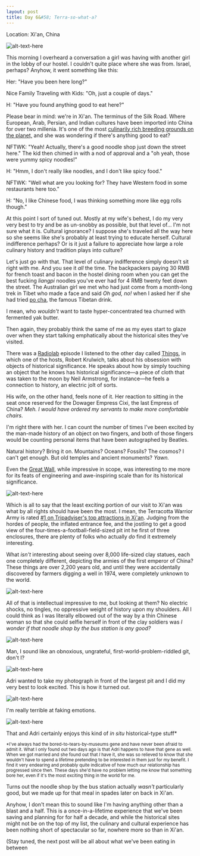```yaml
---
layout: post
title: Day 6&#58; Terra-so-what-a?
---
```


Location: Xi'an, China

![alt-text-here](http://kenjilopezalt.github.io/images/20140623-terracotta-warrior-/20140623-terracotta-warrior-2 "Terracotta narrow")

This morning I overheard a conversation a girl was having with another girl in the lobby of our hostel. I couldn't quite place where she was from. Israel, perhaps? Anyhow, it went something like this:

Her: "Have you been here long?"

Nice Family Traveling with Kids: "Oh, just a couple of days."

H: "Have you found anything good to eat here?"

Please bear in mind: we're in Xi'an. The terminus of the Silk Road. Where European, Arab, Persian, and Indian cultures have been imported into China for over two millenia. It's one of the most <a href="http://kenjilopezalt.github.io/2014/06/23/Chilies%2C-Noodles%2C-and-Lamb%26%2358%3B-11-Must-Eat-Dishes-in-Xi%27an-From-the-Muslim-Quarter-and-Beyond/">culinarily rich breeding grounds on the planet,</a> and she was wondering if there's anything good to eat?

NFTWK: "Yeah! Actually, there's a good noodle shop just down the street here." The kid then chimed in with a nod of approval and a "oh yeah, those were yummy spicy noodles!"

H: "Hmm, I don't really like noodles, and I don't like spicy food."

NFTWK: "Well what are you looking for? They have Western food in some restaurants here too."

H: "No, I like Chinese food, I was thinking something more like egg rolls though."

At this point I sort of tuned out. Mostly at my wife's behest, I do my very very best to try and be as un-snobby as possible, but that level of... I'm not sure what it is. Cultural ignorance? I suppose she's traveled all the way here so she seems like she's probably at least trying to educate herself. Cultural indifference perhaps? Or is it just a failure to appreciate how large a role culinary history and tradition plays into culture?

Let's just go with that. That level of culinary indifference simply doesn't sit right with me. And you see it <em>all</em> the time. The backpackers paying 30 RMB for french toast and bacon in the hostel dining room when you can get the best fucking <em>liangpi</em> noodles you've ever had for 4 RMB twenty feet down the street. The Australian girl we met who had just come from a month-long trek in Tibet who made a face and said <em>Oh god, no!</em> when I asked her if she had tried <a href="http://en.wikipedia.org/wiki/Butter_tea">po cha</a>, the famous Tibetan drink.

I mean, who <em>wouldn't</em> want to taste hyper-concentrated tea churned with fermented yak butter.

Then again, they probably think the same of me as my eyes start to glaze over when they start talking emphatically about the historical sites they've visited.

There was a <a href="http://radiolab.org/">Radiolab</a> episode I listened to the other day called <u>Things</u>, in which one of the hosts, Robert Krulwich, talks about his obsession with objects of historical significance. He speaks about how by simply touching an object that he knows has historical significance&mdash;a piece of cloth that was taken to the moon by Neil Armstrong, for instance&mdash;he feels a connection to history, an electric jolt of sorts.

His wife, on the other hand, feels none of it. Her reaction to sitting in the seat once reserved for the Dowager Empress Cixi, the last Empress of China? <em>Meh. I would have ordered my servants to make more comfortable chairs.</em>

I'm right there with her. I can count the number of times I've been excited by the man-made history of an object on two fingers, and both of those fingers would be counting personal items that have been autographed by Beatles.

Natural history? Bring it on. Mountains? Oceans? Fossils? The cosmos? I can't get enough. But old temples and ancient monuments? <em>Yawn.</em>

Even the <a href="http://kenjilopezalt.github.io/2014/06/20/Do-Indoor-Voices-Exist%3F-Plus%2C-a-Trip-to-the-Great-Wall/">Great Wall</a>, while impressive in scope, was interesting to me more for its feats of engineering and awe-inspiring scale than for its historical significance.

![alt-text-here](http://kenjilopezalt.github.io/images/20140623-terracotta-warrior-/20140623-terracotta-warrior-4 "Terracotta head")

Which is all to say that the least exciting portion of our visit to Xi'an was what by all rights should have been the most. I mean, the Terracotta Warrior Army is rated <a href="http://www.tripadvisor.com/ShowUserReviews-g298557-d321017-r12307740-The_Museum_of_Qin_Terra_cotta_Warriors_and_Horses-Xi_an_Shaanxi.html">#1 on Tripadviser's top attractions in Xi'an</a>. Judging from the hordes of people, the inflated entrance fee, and the jostling to get a good view of the four-times-a-football-field-sized pit int he first of three enclosures, there are plenty of folks who actually <em>do</em> find it extremely interesting.

What <em>isn't</em> interesting about seeing over 8,000 life-sized clay statues, each one completely different, depicting the armies of the first emperor of China? These things are over 2,200 years old, and until they were accidentally discovered by farmers digging a well in 1974, were completely unknown to the world.

![alt-text-here](http://kenjilopezalt.github.io/images/20140623-terracotta-warrior-/20140623-terracotta-warrior-5 "Terracotta behind")

All of that is intellectual impressive to me, but looking at them? No electric shocks, no tingles, no oppressive weight of history upon my shoulders. All I could think as I was literally elbowed out of the way by a thin Chinese woman so that she could selfie herself in front of the clay soldiers was <em>I wonder if that noodle shop by the bus station is any good?</em>

![alt-text-here](http://kenjilopezalt.github.io/images/20140623-terracotta-warrior-/20140623-terracotta-warrior-1 "Terracotta wide")

Man, I sound like an obnoxious, ungrateful, first-world-problem-riddled git, don't I?

![alt-text-here](http://kenjilopezalt.github.io/images/20140623-terracotta-warrior-/20140623-terracotta-warrior-8 "Terracotta bored kenji")

Adri wanted to take my photograph in front of the largest pit and I did my very best to look excited. This is how it turned out.

![alt-text-here](http://kenjilopezalt.github.io/images/20140623-terracotta-warrior-/20140623-terracotta-warrior-7 "Terracotta bored soldier")

I'm really terrible at faking emotions.

![alt-text-here](http://kenjilopezalt.github.io/images/20140623-terracotta-warrior-/20140623-terracotta-warrior-6 "Terracotta adri")

That and Adri certainly enjoys this kind of <em>in situ</em> historical-type stuff*

<small>*I've always had the  bored-to-tears-by-museums gene and have never been afraid to admit it. What I only found out two days ago is that Adri happens to have that gene as well. When we got married and she found out that <em>I</em> have it, she was so relieved to know that she wouldn't have to spend a lifetime pretending to be interested in them just for my benefit. I find it very endearing and probably quite indicative of how much our relationship has progressed since then. These days she'd have no problem letting me know that something bore her, even if it's the most exciting thing in the world for me.</small>

Turns out the noodle shop by the bus station actually <em>wasn't</em> particularly good, but we made up for that meal in spades later on back in Xi'an.

Anyhow, I don't mean this to sound like I'm having anything other than a blast and a half. This is a once-in-a-lifetime experience that we've been saving and planning for for half a decade, and while the historical sites might not be on the top of my list, the culinary and cultural experience has been nothing short of spectacular so far, nowhere more so than in Xi'an.

(Stay tuned, the next post will be all about what we've been eating in between 
